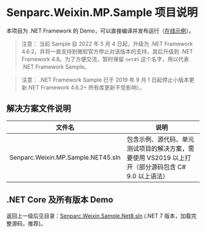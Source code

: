 # Senparc.Weixin.MP.Sample 项目说明

本项目为 .NET Framework 的 Demo，可以直接编译并发布运行（[在线示例](http://net45.sdk.weixin.senparc.com/)）。

> 注意： 当前 Sample 自 2022 年 5 月 4 日起，升级为 .NET Framework 4.6.2，并将一直支持到微软官方停止对该版本的支持，其后升级到 .NET Framework 4.8。为了方便交流，暂时保留 `net45` 这个名字，用以代表 .NET Framework Sample。

> 注意： .NET Framework Sample 已于 2019 年 9 月 1 日起停止小版本更新.NET Framework 4.6.2+ 所有库更新不受影响）。

## 解决方案文件说明

| 文件名 |  说明
|-------|---------
| Senparc.Weixin.MP.Sample.NET45.sln | 包含示例、源代码、单元测试项目的解决方案，需要使用 VS2019 以上打开（部分源码包含 C# 9.0 以上语法）

## .NET Core 及所有版本 Demo

返回上一级后见目录：[Senparc.Weixin.Sample.Net8.sln](../net8-mvc/) (.NET 7 版本，加载完整源码，推荐)。
